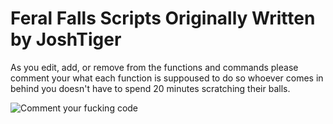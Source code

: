 # Feral Falls Scripts Originally Written by JoshTiger

As you edit, add, or remove from the functions and commands please comment your what each function is suppoused to do so whoever comes in behind you doesn't have to spend 20 minutes scratching their balls.



![Comment your fucking code](https://i.ibb.co/7V0GGnt/image.png)
